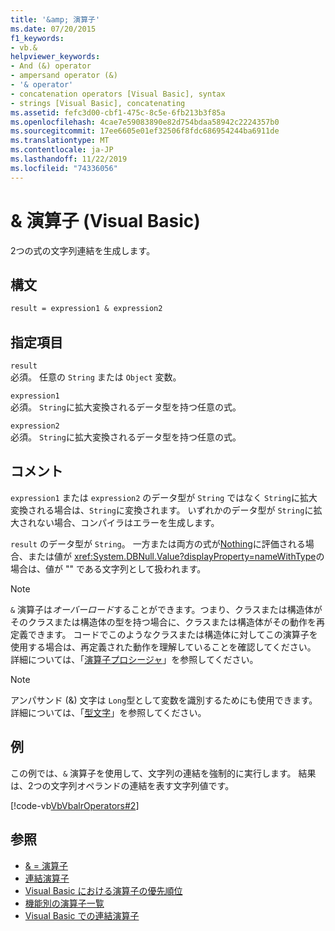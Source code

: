 ```yaml
---
title: '&amp; 演算子'
ms.date: 07/20/2015
f1_keywords:
- vb.&
helpviewer_keywords:
- And (&) operator
- ampersand operator (&)
- '& operator'
- concatenation operators [Visual Basic], syntax
- strings [Visual Basic], concatenating
ms.assetid: fefc3d00-cbf1-475c-8c5e-6fb213b3f85a
ms.openlocfilehash: 4cae7e59083890e82d754bdaa58942c2224357b0
ms.sourcegitcommit: 17ee6605e01ef32506f8fdc686954244ba6911de
ms.translationtype: MT
ms.contentlocale: ja-JP
ms.lasthandoff: 11/22/2019
ms.locfileid: "74336056"
---
```

# <a name="amp-operator-visual-basic"></a>&amp; 演算子 (Visual Basic)
2つの式の文字列連結を生成します。  
  
## <a name="syntax"></a>構文  
  
```vb  
result = expression1 & expression2  
```  
  
## <a name="parts"></a>指定項目  
 `result`  
 必須。 任意の `String` または `Object` 変数。  
  
 `expression1`  
 必須。 `String`に拡大変換されるデータ型を持つ任意の式。  
  
 `expression2`  
 必須。 `String`に拡大変換されるデータ型を持つ任意の式。  
  
## <a name="remarks"></a>コメント  
 `expression1` または `expression2` のデータ型が `String` ではなく `String`に拡大変換される場合は、`String`に変換されます。 いずれかのデータ型が `String`に拡大されない場合、コンパイラはエラーを生成します。  
  
 `result` のデータ型が `String`。 一方または両方の式が[Nothing](../../../visual-basic/language-reference/nothing.md)に評価される場合、または値が <xref:System.DBNull.Value?displayProperty=nameWithType>の場合は、値が "" である文字列として扱われます。  
  
> [!NOTE]
> `&` 演算子は*オーバーロード*することができます。つまり、クラスまたは構造体がそのクラスまたは構造体の型を持つ場合に、クラスまたは構造体がその動作を再定義できます。 コードでこのようなクラスまたは構造体に対してこの演算子を使用する場合は、再定義された動作を理解していることを確認してください。 詳細については、「[演算子プロシージャ](../../../visual-basic/programming-guide/language-features/procedures/operator-procedures.md)」を参照してください。  
  
> [!NOTE]
> アンパサンド (&) 文字は `Long`型として変数を識別するためにも使用できます。 詳細については、「[型文字](../../../visual-basic/programming-guide/language-features/data-types/type-characters.md)」を参照してください。  
  
## <a name="example"></a>例  
 この例では、`&` 演算子を使用して、文字列の連結を強制的に実行します。 結果は、2つの文字列オペランドの連結を表す文字列値です。  
  
 [!code-vb[VbVbalrOperators#2](~/samples/snippets/visualbasic/VS_Snippets_VBCSharp/VbVbalrOperators/VB/Class1.vb#2)]  
  
## <a name="see-also"></a>参照

- [& = 演算子](../../../visual-basic/language-reference/operators/and-assignment-operator.md)
- [連結演算子](../../../visual-basic/language-reference/operators/concatenation-operators.md)
- [Visual Basic における演算子の優先順位](../../../visual-basic/language-reference/operators/operator-precedence.md)
- [機能別の演算子一覧](../../../visual-basic/language-reference/operators/operators-listed-by-functionality.md)
- [Visual Basic での連結演算子](../../../visual-basic/programming-guide/language-features/operators-and-expressions/concatenation-operators.md)
